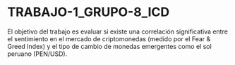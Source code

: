 # TRABAJO-1_GRUPO-8_ICD
El objetivo del trabajo es evaluar si existe una correlación significativa entre el sentimiento en el mercado de criptomonedas (medido por el Fear &amp; Greed Index) y el tipo de cambio de monedas emergentes como el sol peruano (PEN/USD).
